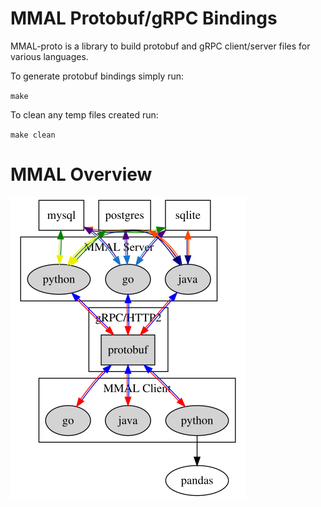 # MMAL Protobuf/gRPC Bindings
MMAL-proto is a library to build protobuf and gRPC client/server files for
various languages.

To generate protobuf bindings simply run:

`make`

To clean any temp files created run:

`make clean`

# MMAL Overview
![overview](overview.png?raw=true)
